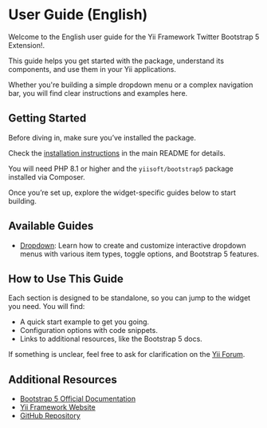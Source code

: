 # User Guide (English)

Welcome to the English user guide for the Yii Framework Twitter Bootstrap 5 Extension!.

This guide helps you get started with the package, understand its components, and use them in your Yii applications.

Whether you're building a simple dropdown menu or a complex navigation bar, you will find clear instructions and 
examples here.

## Getting Started

Before diving in, make sure you’ve installed the package.

Check the [installation instructions](/README.md#installation) in the main README for details.

You will need PHP 8.1 or higher and the `yiisoft/bootstrap5` package installed via Composer.

Once you’re set up, explore the widget-specific guides below to start building.

## Available Guides

- [Dropdown](dropdown.md): Learn how to create and customize interactive dropdown menus with various item types, toggle
  options, and Bootstrap 5 features.

## How to Use This Guide

Each section is designed to be standalone, so you can jump to the widget you need. You will find:
- A quick start example to get you going.
- Configuration options with code snippets.
- Links to additional resources, like the Bootstrap 5 docs.

If something is unclear, feel free to ask for clarification on the [Yii Forum](https://forum.yiiframework.com/c/yii-3-0/63).

## Additional Resources

- [Bootstrap 5 Official Documentation](https://getbootstrap.com/docs/5.3/getting-started/introduction/)
- [Yii Framework Website](https://www.yiiframework.com/)
- [GitHub Repository](https://github.com/yiisoft/bootstrap5)
